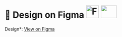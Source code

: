 # 🎨 Design on Figma <img src="https://www.pngall.com/wp-content/uploads/13/Figma-Logo-PNG-Cutout.png" alt="Figma" width="40" height="40"> <img src="https://media.giphy.com/media/mBYkXvLxkHZFmqBHIC/giphy.gif" width="50" height="40"/>

 Design*: [View on Figma](https://www.figma.com/design/Ny2uXRkPyGlBDvn6Fj1GIw/AUTISM-CHAMPAIN-UI?node-id=0-1&p=f&t=OiPqiYo9xPdLCAZC-0)  

